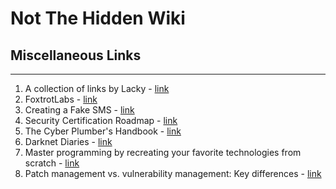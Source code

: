 # Not The Hidden Wiki

## Miscellaneous Links
-----

1. A collection of links by Lacky - [link](https://groups.google.com/g/hera-koka-hasz-c)
2. FoxtrotLabs - [link](https://foxtrotlabs.cc/)
3. Creating a Fake SMS - [link](https://rockyjaat111.medium.com/social-engineering-attacks-creating-a-fake-sms-message-8509388be25a)
4. Security Certification Roadmap - [link](https://pauljerimy.com/security-certification-roadmap/)
5. The Cyber Plumber's Handbook - [link](https://github.com/opsdisk/the_cyber_plumbers_handbook)
6. Darknet Diaries - [link](https://darknetdiaries.com/)
7. Master programming by recreating your favorite technologies from scratch - [link](https://github.com/codecrafters-io/build-your-own-x)
8. Patch management vs. vulnerability management: Key differences - [link](https://www.techtarget.com/searchenterprisedesktop/tip/Patch-management-vs-vulnerability-management-Key-differences)